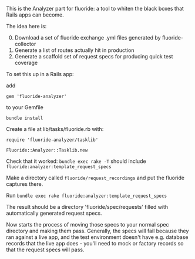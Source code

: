 This is the Analyzer part for fluoride: a tool to whiten the black boxes that Rails apps can become.

The idea here is:

0. Download a set of fluoride exchange .yml files generated by fluoride-collector
0. Generate a list of routes actually hit in production
0. Generate a scaffold set of request specs for producing quick test coverage


To set this up in a Rails app:

add

```
gem 'fluoride-analyzer'
```
to your Gemfile

`bundle install`

Create a file at lib/tasks/fluoride.rb with:
```
require 'fluoride-analyzer/tasklib'

Fluoride::Analyzer::Tasklib.new
```

Check that it worked:
`bundle exec rake -T` should include `fluoride:analyzer:template_request_specs`

Make a directory called `fluoride/request_recordings` and put the fluoride
captures there.

Run `bundle exec rake fluoride:analyzer:template_request_specs`

The result should be a directory 'fluoride/spec/requests' filled with
automatically generated request specs.

Now starts the process of moving those specs to your normal spec directory and
making them pass. Generally, the specs will fail because they ran against a
live app, and the test environment doesn't have e.g. database records that the
live app does - you'll need to mock or factory records so that the request
specs will pass.
